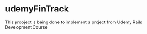 # udemyFinTrack

This prooject is being done to implement a project from Udemy Rails Development Course
